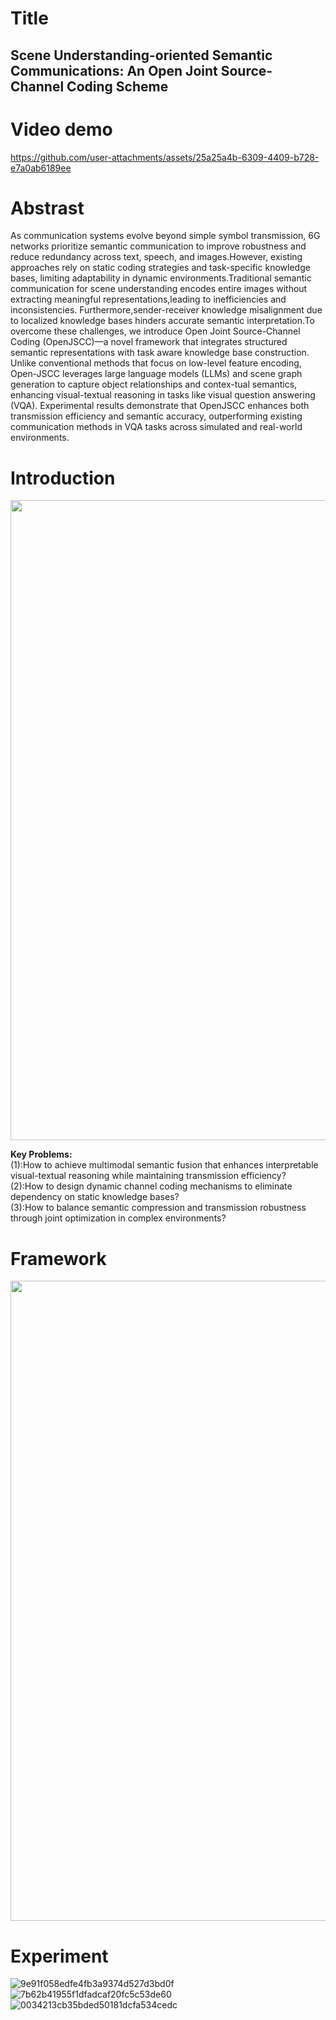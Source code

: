 # Title

**Scene Understanding-oriented Semantic Communications: An Open Joint Source-Channel Coding Scheme**
-------
# Video demo
https://github.com/user-attachments/assets/25a25a4b-6309-4409-b728-e7a0ab6189ee
# Abstrast
As communication systems evolve beyond simple symbol transmission, 6G networks prioritize semantic communication to improve robustness and reduce redundancy across text, speech, and images.However, existing approaches rely on static coding strategies and task-specific knowledge bases, limiting adaptability in dynamic environments.Traditional semantic communication for scene understanding encodes entire images without extracting meaningful representations,leading to inefficiencies and inconsistencies. Furthermore,sender-receiver knowledge misalignment due to localized knowledge bases hinders accurate semantic interpretation.To overcome these challenges, we introduce Open Joint Source-Channel Coding (OpenJSCC)—a novel framework 
that integrates structured semantic representations with task aware knowledge base construction. Unlike conventional methods that focus on low-level feature encoding, Open-JSCC leverages large language models (LLMs) and scene graph generation to capture object relationships and contex-tual semantics, enhancing visual-textual reasoning in tasks like visual question answering (VQA). Experimental results demonstrate that OpenJSCC enhances both transmission efficiency and semantic accuracy, outperforming existing communication methods in VQA tasks across simulated and real-world environments.
# Introduction
<img src="https://github.com/user-attachments/assets/74b2c32f-b95f-4b2b-aa53-8f4a85514dd5" width="1024px">

**Key Problems:**     
              (1):How to achieve multimodal semantic fusion that enhances interpretable visual-textual reasoning while maintaining transmission efficiency?     
              (2):How to design dynamic channel coding mechanisms to eliminate dependency on static knowledge bases?   
              (3):How to balance semantic compression and transmission robustness through joint optimization in complex environments?     

# Framework
<img src="https://github.com/user-attachments/assets/bf28610e-4f8d-4766-b496-5a35288423f7" width="1024px">

# Experiment
![9e91f058edfe4fb3a9374d527d3bd0f](https://github.com/user-attachments/assets/2d4a4871-fab8-4726-8d94-84eb1f70969c)
![7b62b41955f1dfadcaf20fc5c53de60](https://github.com/user-attachments/assets/618ab6e3-4c34-48b9-be29-fde18da887ab)
![0034213cb35bded50181dcfa534cedc](https://github.com/user-attachments/assets/0425d5f4-5b5b-498a-85c5-d829c5c7a693)

